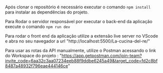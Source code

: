 Após clonar o repositório é necessário executar o comando `npm install` para instalar as dependências do projeto.

Para Rodar o servidor responsável por executar o back-end da aplicação execute o comando `npm run dev`

Para rodar o front end da aplicação utilize a extensão live server no VScode e abra no seu navegador a url "http://localhost:5500/La-cucina-del-re/"

Para usar as rotas da API manualmente, utilize o Postman acessando o link do Workspace do projeto : "https://app.getpostman.com/join-team?invite_code=6aa32c3aa07234eeb88f9ddbe6245a49&target_code=fd2c8bf8487a48932f796eae444146ce"

